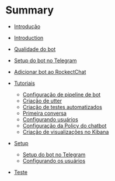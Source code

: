# Summary

* [Introdução](README.md)
* [Introduction](README-en.md)
* [Qualidade do bot](pipeline-de-qualidade.md)
* [Setup do bot no Telegram](setup_telegram.md)
* [Adicionar bot ao RockectChat](add_bot_rocketchat.md)


* [Tutoriais]()
    * [Configuração de pipeline de bot](Tutoriais/tutorial-pipeline-de-bot.md)
    * [Criação de utter](Tutoriais/tutorial-como-fazer-uma-utter.md)
    * [Criação de testes automatizados](Tutoriais/tutorial-testes-automatizados.md)
    * [Primeira conversa](Tutoriais/tutorial-primeira-conversa.md)
    * [Configurando usuários](Tutoriais/setup_user_elasticsearch.md)
    * [Configuração da Policy do chatbot](Tutoriais/tutorial-como-treinar-o-modelo.md)
    * [Criação de visualizações no Kibana](Tutoriais/tutorial-criar-BI.md)


* [Setup]()
    * [Setup do bot no Telegram](Setup/setup_telegram.md)
    * [Configurando os usuários](Setup/setup_user_elasticsearch.md)

* [Teste](teste.md)

